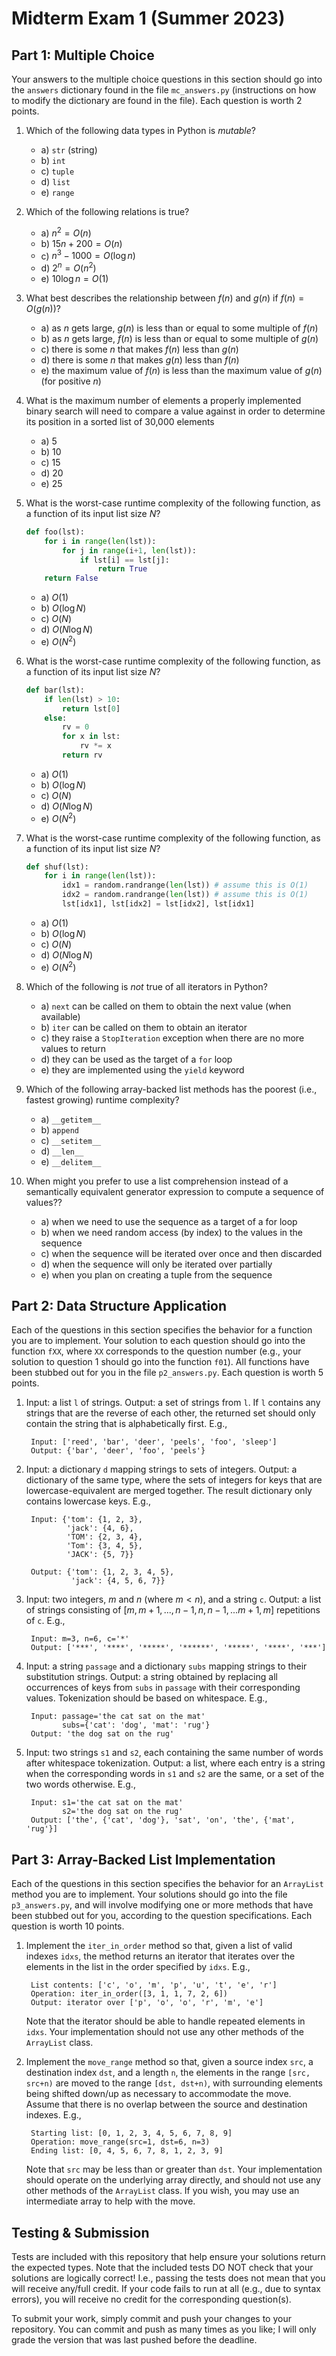 # Midterm Exam 1 (Summer 2023)

## Part 1: Multiple Choice

Your answers to the multiple choice questions in this section should go into the `answers` dictionary found in the file `mc_answers.py` (instructions on how to modify the dictionary are found in the file). Each question is worth 2 points.

1. Which of the following data types in Python is *mutable*?

    - a) `str` (string)
    - b) `int`
    - c) `tuple`
    - d) `list`
    - e) `range`

2. Which of the following relations is true?

    - a) $n^2 = O(n)$
    - b) $15n + 200 = O(n)$
    - c) $n^3 - 1000 = O(\log n)$
    - d) $2^n = O(n^2)$
    - e) $10 \log n = O(1)$

3. What best describes the relationship between $f(n)$ and $g(n)$ if $f(n) = O(g(n))$?

    - a) as $n$ gets large, $g(n)$ is less than or equal to some multiple of $f(n)$
    - b) as $n$ gets large, $f(n)$ is less than or equal to some multiple of $g(n)$ 
    - c) there is some $n$ that makes $f(n)$ less than $g(n)$ 
    - d) there is some $n$ that makes $g(n)$ less than $f(n)$ 
    - e) the maximum value of $f(n)$ is less than the maximum value of $g(n)$ (for positive $n$)

4. What is the maximum number of elements a properly implemented binary search will need to compare a value against in order to determine its position in a sorted list of 30,000 elements

    - a) 5
    - b) 10
    - c) 15
    - d) 20
    - e) 25

5. What is the worst-case runtime complexity of the following function, as a function of its input list size $N$?

    ```python
    def foo(lst):
        for i in range(len(lst)):
            for j in range(i+1, len(lst)):
                if lst[i] == lst[j]:
                    return True
        return False
    ```

    - a) $O(1)$
    - b) $O(\log N)$
    - c) $O(N)$
    - d) $O(N \log N)$
    - e) $O(N^2)$

6. What is the worst-case runtime complexity of the following function, as a function of its input list size $N$?

    ```python
    def bar(lst):
        if len(lst) > 10:
            return lst[0]
        else:
            rv = 0
            for x in lst:
                rv *= x
            return rv
    ```

    - a) $O(1)$
    - b) $O(\log N)$
    - c) $O(N)$
    - d) $O(N \log N)$
    - e) $O(N^2)$

7. What is the worst-case runtime complexity of the following function, as a function of its input list size $N$?

    ```python
    def shuf(lst):
        for i in range(len(lst)):
            idx1 = random.randrange(len(lst)) # assume this is O(1)
            idx2 = random.randrange(len(lst)) # assume this is O(1)
            lst[idx1], lst[idx2] = lst[idx2], lst[idx1]
    ```

    - a) $O(1)$
    - b) $O(\log N)$
    - c) $O(N)$
    - d) $O(N \log N)$
    - e) $O(N^2)$

8. Which of the following is *not* true of all iterators in Python?

    - a) `next` can be called on them to obtain the next value (when available)
    - b) `iter` can be called on them to obtain an iterator
    - c) they raise a `StopIteration` exception when there are no more values to return
    - d) they can be used as the target of a `for` loop
    - e) they are implemented using the `yield` keyword

9. Which of the following array-backed list methods has the poorest (i.e., fastest growing) runtime complexity?

    - a) `__getitem__`
    - b) `append`
    - c) `__setitem__`
    - d) `__len__`
    - e) `__delitem__`

10. When might you prefer to use a list comprehension instead of a semantically equivalent generator expression to compute a sequence of values??

    - a) when we need to use the sequence as a target of a for loop
    - b) when we need random access (by index) to the values in the sequence
    - c) when the sequence will be iterated over once and then discarded
    - d) when the sequence will only be iterated over partially
    - e) when you plan on creating a tuple from the sequence

## Part 2: Data Structure Application

Each of the questions in this section specifies the behavior for a function you are to implement. Your solution to each question should go into the function `fXX`, where `XX` corresponds to the question number (e.g., your solution to question 1 should go into the function `f01`). All functions have been stubbed out for you in the file `p2_answers.py`. Each question is worth 5 points.

1. Input: a list `l` of strings. Output: a set of strings from `l`. If `l` contains any strings that are the reverse of each other, the returned set should only contain the string that is alphabetically first. E.g., 
   
        Input: ['reed', 'bar', 'deer', 'peels', 'foo', 'sleep']
        Output: {'bar', 'deer', 'foo', 'peels'}

2. Input: a dictionary `d` mapping strings to sets of integers. Output: a dictionary of the same type, where the sets of integers for keys that are lowercase-equivalent are merged together. The result dictionary only contains lowercase keys. E.g.,

        Input: {'tom': {1, 2, 3}, 
                'jack': {4, 6}, 
                'TOM': {2, 3, 4}, 
                'Tom': {3, 4, 5}, 
                'JACK': {5, 7}}

        Output: {'tom': {1, 2, 3, 4, 5}, 
                 'jack': {4, 5, 6, 7}}


3. Input: two integers, $m$ and $n$ (where $m < n$), and a string `c`. Output: a list of strings consisting of $[m, m+1, ..., n-1, n, n-1, ... m+1, m]$ repetitions of `c`. E.g.,

        Input: m=3, n=6, c='*'
        Output: ['***', '****', '*****', '******', '*****', '****', '***']

4. Input: a string `passage` and a dictionary `subs` mapping strings to their substitution strings. Output: a string obtained by replacing all occurrences of keys from `subs` in `passage` with their corresponding values. Tokenization should be based on whitespace. E.g.,

        Input: passage='the cat sat on the mat'
               subs={'cat': 'dog', 'mat': 'rug'}
        Output: 'the dog sat on the rug'

5. Input: two strings `s1` and `s2`, each containing the same number of words after whitespace tokenization. Output: a list, where each entry is a string when the corresponding words in `s1` and `s2` are the same, or a set of the two words otherwise. E.g.,

        Input: s1='the cat sat on the mat'
               s2='the dog sat on the rug'
        Output: ['the', {'cat', 'dog'}, 'sat', 'on', 'the', {'mat', 'rug'}]


## Part 3: Array-Backed List Implementation

Each of the questions in this section specifies the behavior for an `ArrayList` method you are to implement. Your solutions should go into the file `p3_answers.py`, and will involve modifying one or more methods that have been stubbed out for you, according to the question specifications. Each question is worth 10 points.

1. Implement the `iter_in_order` method so that, given a list of valid indexes `idxs`, the method returns an iterator that iterates over the elements in the list in the order specified by `idxs`. E.g.,

        List contents: ['c', 'o', 'm', 'p', 'u', 't', 'e', 'r']
        Operation: iter_in_order([3, 1, 1, 7, 2, 6])
        Output: iterator over ['p', 'o', 'o', 'r', 'm', 'e']

    Note that the iterator should be able to handle repeated elements in `idxs`. Your implementation should not use any other methods of the `ArrayList` class.

2. Implement the `move_range` method so that, given a source index `src`, a destination index `dst`, and a length `n`, the elements in the range `[src, src+n)` are moved to the range `[dst, dst+n)`, with surrounding elements being shifted down/up as necessary to accommodate the move. Assume that there is no overlap between the source and destination indexes. E.g.,

        Starting list: [0, 1, 2, 3, 4, 5, 6, 7, 8, 9]
        Operation: move_range(src=1, dst=6, n=3)
        Ending list: [0, 4, 5, 6, 7, 8, 1, 2, 3, 9]

    Note that `src` may be less than or greater than `dst`. Your implementation should operate on the underlying array directly, and should not use any other methods of the `ArrayList` class. If you wish, you may use an intermediate array to help with the move.


## Testing & Submission

Tests are included with this repository that help ensure your solutions return the expected types. Note that the included tests DO NOT check that your solutions are logically correct! I.e., passing the tests does not mean that you will receive any/full credit. If your code fails to run at all (e.g., due to syntax errors), you will receive no credit for the corresponding question(s).

To submit your work, simply commit and push your changes to your repository. You can commit and push as many times as you like; I will only grade the version that was last pushed before the deadline.
